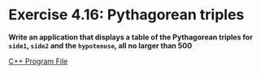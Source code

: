 # Exercise 4.16: Pythagorean triples

**Write an application that displays a table of the Pythagorean triples for `side1`, `side2` and the `hypotenuse`, all no larger than 500**

[C++ Program File](p04_16.cpp)